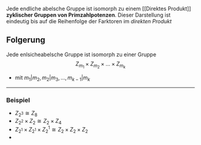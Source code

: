 Jede endliche abelsche Gruppe ist isomorph zu einem [[Direktes Produkt]] **zyklischer Gruppen von Primzahlpotenzen**. Dieser Darstellung ist eindeutig bis auf die Reihenfolge der Farktoren im *direkten Produkt*


## Folgerung
Jede enlsicheabelsche Gruppe ist isomorph zu einer Gruppe 
$$
Z_{m_{1}} \times Z_{m_{2}} \times \dots \times  Z_{m_{k}}
$$
- mit $m_{1}|m_{2}, m_{2}|m_{3},\dots,m_{k-1}|m_{k}$


---
### Beispiel
- $Z_{2^{3}} \cong Z_{8}$
- $Z_{2^{2}}\times Z_{2} \cong Z_{2} \times Z_{4}$
- $Z_{2^{1}}\times Z_{2^{1}}\times Z_{2}^{1} \cong Z_{2} \times Z_{2} \times Z_{2}$
- 